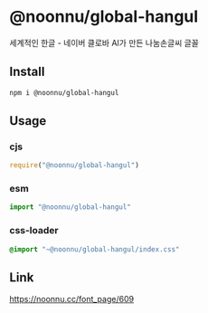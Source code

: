 # @noonnu/global-hangul
세계적인 한글 - 네이버 클로바 AI가 만든 나눔손글씨 글꼴

## Install
```sh
npm i @noonnu/global-hangul
```
## Usage
### cjs
```js
require("@noonnu/global-hangul")
```
### esm
```js
import "@noonnu/global-hangul"
```
### css-loader
```css
@import "~@noonnu/global-hangul/index.css"
```

## Link
https://noonnu.cc/font_page/609